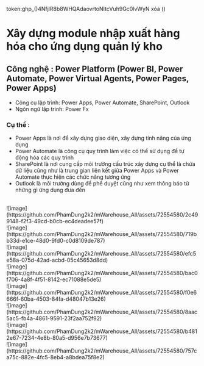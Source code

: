 token:ghp_()4NfjlR8b8WHQAdaovrtoNItcVuh9Gc0lvWyN xóa () </br>
<h1>Xây dựng module nhập xuất hàng hóa cho ứng dụng quản lý kho </h1>

<H2>Công nghệ : Power Platform (Power BI, Power Automate, Power Virtual Agents, Power Pages, Power Apps)</H2>
<ul>  
  <li>Công cụ lập trình: Power Apps, Power Automate, SharePoint, Outlook</li>
  <li>Ngôn ngữ lập trình: Power Fx</li>
</ul>

<H3>Cụ thể :</H3>
<ul>  
  <li>Power Apps là nơi để xây dựng giao diện, xây dựng tính năng của ứng dụng</li>
  <li>Power Automate là công cụ quy trình làm việc có thể sử dụng để tự động hóa các quy trình</li>
  <li>SharePoint là nơi cung cấp môi trường cấu trúc xây dựng cụ thể là chứa dữ liệu cũng như là trung gian liên kết giữa Power Apps và Power Automate thực hiện các chức năng tương ứng</li>
  <li>Outlook là môi trường dùng để phê duyệt cũng như xem thông báo từ những gì ứng dụng đưa đến</li>
</ul>
</br>
![image](https://github.com/PhamDung2k2/mWarehouse_All/assets/72554580/2c499148-f2f3-49cd-b0cb-ec4deadee57f)
</br>
![image](https://github.com/PhamDung2k2/mWarehouse_All/assets/72554580/719bb33d-e1ce-48d0-9fd0-c0d8109de787)
</br>
![image](https://github.com/PhamDung2k2/mWarehouse_All/assets/72554580/efc5e58a-075d-42ad-acbd-05c45653d8dd)
</br>
![image](https://github.com/PhamDung2k2/mWarehouse_All/assets/72554580/bac0f706-4a8f-4f51-8142-ec71088e5de5)
</br>
![image](https://github.com/PhamDung2k2/mWarehouse_All/assets/72554580/f0e6666f-60ba-4503-84fa-d48047b13e26)
</br>
![image](https://github.com/PhamDung2k2/mWarehouse_All/assets/72554580/8aac5ac5-fb4a-4861-9591-23f2aa752f92)
</br>
![image](https://github.com/PhamDung2k2/mWarehouse_All/assets/72554580/b4812e67-7234-4e8b-80a5-d956e7b73677)
</br>
![image](https://github.com/PhamDung2k2/mWarehouse_All/assets/72554580/757ca75c-882e-4fc5-8eb4-a8bdea75f8e2)






